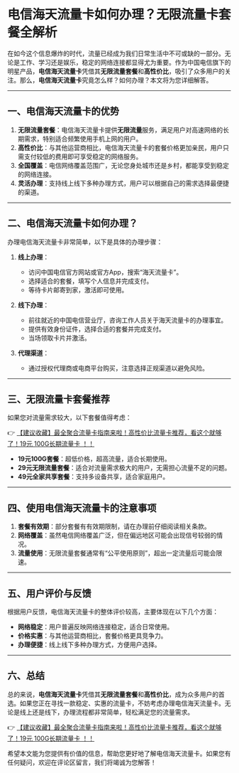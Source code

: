 # 电信海天流量卡如何办理？无限流量卡套餐全解析

在如今这个信息爆炸的时代，流量已经成为我们日常生活中不可或缺的一部分。无论是工作、学习还是娱乐，稳定的网络连接都显得尤为重要。作为中国电信旗下的明星产品，**电信海天流量卡**凭借其**无限流量套餐**和**高性价比**，吸引了众多用户的关注。那么，**电信海天流量卡**究竟怎么样？如何办理？本文将为您详细解答。

---

## 一、电信海天流量卡的优势

1. **无限流量套餐**：电信海天流量卡提供**无限流量**服务，满足用户对高速网络的长期需求，特别适合频繁使用手机上网的用户。
2. **高性价比**：与其他运营商相比，电信海天流量卡的套餐价格更加亲民，用户只需支付较低的费用即可享受稳定的网络服务。
3. **全国覆盖**：电信网络覆盖范围广，无论您身处城市还是乡村，都能享受到稳定的网络连接。
4. **灵活办理**：支持线上线下多种办理方式，用户可以根据自己的需求选择最便捷的渠道。

---

## 二、电信海天流量卡如何办理？

办理电信海天流量卡非常简单，以下是具体的办理步骤：

1. **线上办理**：
   - 访问中国电信官方网站或官方App，搜索“海天流量卡”。
   - 选择适合的套餐，填写个人信息并完成支付。
   - 等待卡片邮寄到家，激活即可使用。

2. **线下办理**：
   - 前往就近的中国电信营业厅，咨询工作人员关于海天流量卡的办理事宜。
   - 提供有效身份证件，选择合适的套餐并完成支付。
   - 当场领取卡片并激活。

3. **代理渠道**：
   - 通过授权代理商或电商平台购买，注意选择正规渠道以避免风险。

---

## 三、无限流量卡套餐推荐

如果您对流量需求较大，以下套餐值得考虑：

👉 [【建议收藏】最全聚合流量卡指南来啦！高性价比流量卡推荐，看这个就够了！19元 100G长期流量卡 ！！](https://bit.ly/Liuliangka)

- **19元100G套餐**：超低价格，超高流量，适合长期使用。
- **29元无限流量套餐**：适合对流量需求极大的用户，无需担心流量不足的问题。
- **49元全家共享套餐**：支持多设备共享，适合家庭用户。

---

## 四、使用电信海天流量卡的注意事项

1. **套餐有效期**：部分套餐有有效期限制，请在办理前仔细阅读相关条款。
2. **网络覆盖**：虽然电信网络覆盖广泛，但在偏远地区可能会出现信号较弱的情况。
3. **流量使用**：无限流量套餐通常有“公平使用原则”，超出一定流量后可能会限速。

---

## 五、用户评价与反馈

根据用户反馈，电信海天流量卡的整体评价较高，主要体现在以下几个方面：
- **网络稳定**：用户普遍反映网络连接稳定，适合日常使用。
- **价格实惠**：与其他运营商相比，套餐价格更具竞争力。
- **办理便捷**：线上线下多种办理方式，方便用户选择。

---

## 六、总结

总的来说，**电信海天流量卡**凭借其**无限流量套餐**和**高性价比**，成为众多用户的首选。如果您正在寻找一款稳定、实惠的流量卡，不妨考虑办理电信海天流量卡。无论是线上还是线下，办理流程都非常简单，轻松满足您的流量需求。

👉 [【建议收藏】最全聚合流量卡指南来啦！高性价比流量卡推荐，看这个就够了！19元 100G长期流量卡 ！！](https://bit.ly/Liuliangka)

希望本文能为您提供有价值的信息，帮助您更好地了解电信海天流量卡。如果您有任何疑问，欢迎在评论区留言，我们将竭诚为您解答！